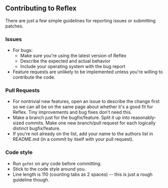 ## Contributing to Reflex

There are just a few simple guidelines for reporting issues or submitting patches.

### Issues

* For bugs:
  - Make sure you're using the latest version of Reflex
  - Describe the expected and actual behavior
  - Include your operating system with the bug report
* Feature requests are unlikely to be implemented unless you're willing to contribute the code.

### Pull Requests

* For nontrivial new features, open an issue to describe the change first so we can all be on the same page
  about whether it's a good fit for Reflex. Tiny improvements and bug fixes don't need this.
* Make a branch just for the bugfix/feature. Split it up into reasonably-sized commits. Make one new
  branch/pull request for each logically distinct bugfix/feature.
* If you're not already on the list, add your name to the authors list in README.md (in a commit by itself
  with your pull request).

### Code style

* Run `gofmt` on any code before committing.
* Stick to the code style around you.
* Line length is 110 (counting tabs as 2 spaces) -- this is just a rough guideline though.
